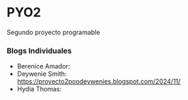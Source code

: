 # PYO2
Segundo proyecto programable
### Blogs Individuales
- Berenice Amador:
- Deywenie Smith: https://proyecto2poodeywenies.blogspot.com/2024/11/
- Hydia Thomas:

